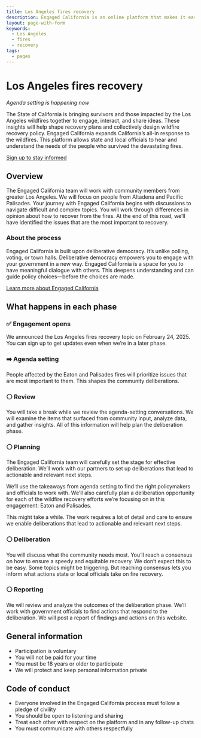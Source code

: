 ```yaml
---
title: Los Angeles fires recovery
description: Engaged California is an online platform that makes it easier for Californians to have a voice in government. Engaged California's first topic is recovery from the Los Angeles wildfires.
layout: page-with-form
keywords:
  - Los Angeles
  - fires
  - recovery
tags:
  - pages
---
```

# Los Angeles fires recovery

*Agenda setting is happening now*

The State of California is bringing survivors and those impacted by the Los Angeles wildfires together to engage, interact, and share ideas. These insights will help shape recovery plans and collectively design wildfire recovery policy. Engaged California expands California’s all-in response to the wildfires. This platform allows state and local officials to hear and understand the needs of the people who survived the devastating fires.

[Sign up to stay informed](#sign-up)

## Overview

The Engaged California team will work with community members from greater Los Angeles. We will focus on people from Altadena and Pacific Palisades. Your journey with Engaged California begins with discussions to navigate difficult and complex topics. You will work through differences in opinion about how to recover from the fires. At the end of this road, we’ll have identified the issues that are the most important to recovery.

### About the process

Engaged California is built upon deliberative democracy. It’s unlike polling, voting, or town halls. Deliberative democracy empowers you to engage with your government in a new way. Engaged California is a space for you to have meaningful dialogue with others. This deepens understanding and can guide policy choices—before the choices are made.

[Learn more about Engaged California](/about)

## What happens in each phase

### ✅ Engagement opens

We announced the Los Angeles fires recovery topic on February 24, 2025. You can sign up to get updates even when we’re in a later phase.

### ➡️ Agenda setting

People affected by the Eaton and Palisades fires will prioritize issues that are most important to them. This shapes the community deliberations.

### ⚪️ Review 

You will take a break while we review the agenda-setting conversations. We will examine the items that surfaced from community input, analyze data, and gather insights. All of this information will help plan the deliberation phase.

### ⚪️ Planning

The Engaged California team will carefully set the stage for effective deliberation. We’ll work with our partners to set up deliberations that lead to actionable and relevant next steps.

We’ll use the takeaways from agenda setting to find the right policymakers and officials to work with. We’ll also carefully plan a deliberation opportunity for each of the wildfire recovery efforts we’re focusing on in this engagement: Eaton and Palisades.

This might take a while. The work requires a lot of detail and care to ensure we enable deliberations that lead to actionable and relevant next steps.

### ⚪️ Deliberation

You will discuss what the community needs most. You’ll reach a consensus on how to ensure a speedy and equitable recovery. We don’t expect this to be easy. Some topics might be triggering. But reaching consensus lets you inform what actions state or local officials take on fire recovery.

### ⚪️ Reporting

We will review and analyze the outcomes of the deliberation phase. We’ll work with government officials to find actions that respond to the deliberation. We will post a report of findings and actions on this website.

## General information

* Participation is voluntary
* You will not be paid for your time
* You must be 18 years or older to participate
* We will protect and keep personal information private 

## Code of conduct

* Everyone involved in the Engaged California process must follow a pledge of civility
* You should be open to listening and sharing 
* Treat each other with respect on the platform and in any follow-up chats
* You must communicate with others respectfully 
